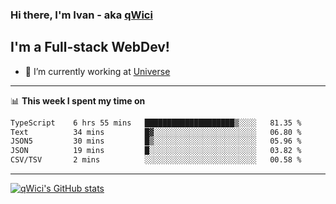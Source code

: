 ### Hi there, I'm Ivan - aka [qWici][website]

## I'm a Full-stack WebDev!
- 🔭 I’m currently working at [Universe][universe]

---

📊 **This week I spent my time on**
<!--START_SECTION:waka-->

```txt
TypeScript    6 hrs 55 mins   ████████████████████▒░░░░   81.35 %
Text          34 mins         █▓░░░░░░░░░░░░░░░░░░░░░░░   06.80 %
JSON5         30 mins         █▒░░░░░░░░░░░░░░░░░░░░░░░   05.96 %
JSON          19 mins         █░░░░░░░░░░░░░░░░░░░░░░░░   03.82 %
CSV/TSV       2 mins          ░░░░░░░░░░░░░░░░░░░░░░░░░   00.58 %
```

<!--END_SECTION:waka-->

---

[![qWici's GitHub stats](https://github-readme-stats.vercel.app/api?username=qWici)](https://github.com/qWici/github-readme-stats)

[website]: https://devkucher.com
[twitter]: https://twitter.com/KucherDev
[linkedin]: https://www.linkedin.com/in/ivankucher
[universe]: https://universeapps.limited

